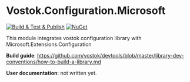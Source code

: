 # Vostok.Configuration.Microsoft

[![Build & Test & Publish](https://github.com/vostok/configuration.microsoft/actions/workflows/ci.yml/badge.svg)](https://github.com/vostok/configuration.microsoft/actions/workflows/ci.yml)
[![NuGet](https://img.shields.io/nuget/v/Vostok.Configuration.Microsoft.svg)](https://www.nuget.org/packages/Vostok.Configuration.Microsoft)

This module integrates vostok configuration library with Microsoft.Extensions.Configuration


**Build guide**: https://github.com/vostok/devtools/blob/master/library-dev-conventions/how-to-build-a-library.md

**User documentation**: not written yet.